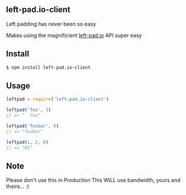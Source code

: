 ## left-pad.io-client

Left padding has never been so easy

Makes using the magnificient [left-pad.io](http://left-pad.io) API super easy

## Install

```bash
$ npm install left-pad.io-client
```

## Usage

```js
leftpad = require('left-pad.io-client')

leftpad('foo', 5)
// => "  foo"

leftpad('foobar', 6)
// => "foobar"

leftpad(1, 2, 0)
// => "01"
```

## Note
Please don't use this in Production
This WILL use bandwidth, yours and theirs... :)